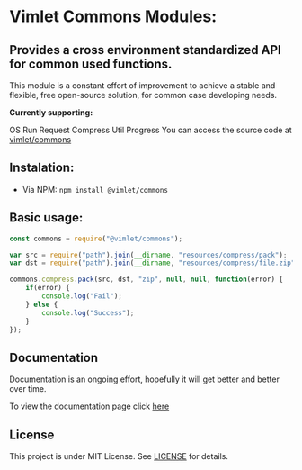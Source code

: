 # Vimlet Commons Modules:

## Provides a cross environment standardized API for common used functions.
This module is a constant effort of improvement to achieve a stable and flexible, free open-source solution, for common case developing needs.

**Currently supporting:**

OS
Run
Request
Compress
Util
Progress
You can access the source code at [vimlet/commons](https://github.com/vimlet/VimletCommons)

## Instalation:

* Via NPM: `npm install @vimlet/commons`

## Basic usage:

```javascript
const commons = require("@vimlet/commons");

var src = require("path").join(__dirname, "resources/compress/pack");
var dst = require("path").join(__dirname, "resources/compress/file.zip");

commons.compress.pack(src, dst, "zip", null, null, function(error) {
    if(error) {
        console.log("Fail");
    } else {
        console.log("Success");
    }
});
```

## Documentation
Documentation is an ongoing effort, hopefully it will get better and better over time.

To view the documentation page click [here](https://rawgit.com/vimlet/VimletCommons/master/docs/node/api/index.html)

## License
This project is under MIT License. See [LICENSE](https://github.com/vimlet/VimletCommons/blob/master/LICENSE) for details.

